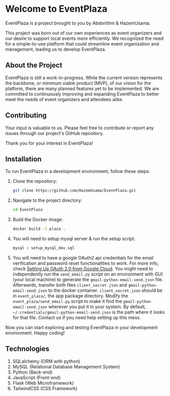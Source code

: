 # Welcome to EventPlaza

EventPlaza is a project brought to you by Abdorithm & HazemUsama. 

This project was born out of our own experiences as event organizers and our desire to support local events more efficiently. We recognized the need for a simple-to-use platform that could streamline event organization and management, leading us to develop EventPlaza.

## About the Project

EventPlaza is still a work-in-progress. While the current version represents the backbone, or minimum viable product (MVP), of our vision for the platform, there are many planned features yet to be implemented. We are committed to continuously improving and expanding EventPlaza to better meet the needs of event organizers and attendees alike.

## Contributing

Your input is valuable to us. Please feel free to contribute or report any issues through our project's GitHub repository.

Thank you for your interest in EventPlaza!

## Installation

To run EventPlaza in a development environment, follow these steps:

1. Clone the repository:
   ```bash
   git clone https://github.com/HazemUsama/EventPlaza.git
   ```

2. Navigate to the project directory:
   ```bash
   cd EventPlaza
   ```

3. Build the Docker image:
   ```bash
   docker build -t plaza .
   ```

4. You will need to setup mysql server & run the setup script.
    ```bash
    mysql < setup_mysql_dev.sql
    ```

5. You will need to have a google OAuth2 api credentials for the email verification and password reset functionalities to work. For more info, check [Setting Up OAuth 2.0 from Google Cloud](https://support.google.com/cloud/answer/6158849). You might need to independently run the `send_email.py` script on an environment with GUI (your local machine) to generate the `gmail-python-email-send.json` file. Afterwards, transfer both files `client_secret.json` and `gmail-python-email-send.json` to the docker container. `client_secret.json` should be in `event_plaza/`, the app package directory. Modify the `event_plaza/send_email.py` script to make it find the `gmail-python-email-send.json` wherever you put it in your system. By default, `~/.credentials/gmail-python-email-send.json` is the path where it looks for that file. Contact us if you need help setting up this mess.

Now you can start exploring and testing EventPlaza in your development environment. Happy coding!


## Technologies

1. SQLalchemy (ORM with python)
2. MySQL (Relational Database Management System)
3. Python (Back-end)
4. JavaScript (Front-end)
5. Flask (Web Microframework)
6. TailwindCSS (CSS Framework)
